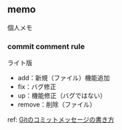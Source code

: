 ## memo


個人メモ





### commit comment rule


ライト版
* add：新規（ファイル）機能追加
* fix：バグ修正
* up：機能修正（バグではない）
* remove：削除（ファイル）

ref:
[Gitのコミットメッセージの書き方](https://qiita.com/itosho/items/9565c6ad2ffc24c09364)


